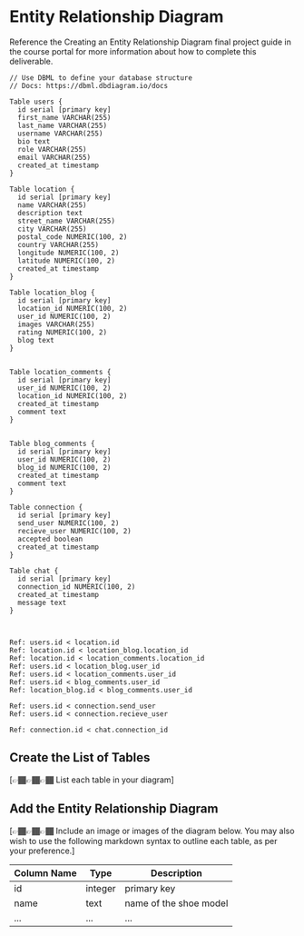 # Entity Relationship Diagram

Reference the Creating an Entity Relationship Diagram final project guide in the course portal for more information about how to complete this deliverable.

```
// Use DBML to define your database structure
// Docs: https://dbml.dbdiagram.io/docs

Table users {
  id serial [primary key]
  first_name VARCHAR(255)
  last_name VARCHAR(255)
  username VARCHAR(255)
  bio text
  role VARCHAR(255)
  email VARCHAR(255)
  created_at timestamp
}

Table location {
  id serial [primary key]
  name VARCHAR(255)
  description text
  street_name VARCHAR(255)
  city VARCHAR(255)
  postal_code NUMERIC(100, 2)
  country VARCHAR(255)
  longitude NUMERIC(100, 2)  
  latitude NUMERIC(100, 2) 
  created_at timestamp
}

Table location_blog {
  id serial [primary key]
  location_id NUMERIC(100, 2)  
  user_id NUMERIC(100, 2)
  images VARCHAR(255)
  rating NUMERIC(100, 2)
  blog text
}


Table location_comments {
  id serial [primary key]
  user_id NUMERIC(100, 2)
  location_id NUMERIC(100, 2)
  created_at timestamp
  comment text
}


Table blog_comments {
  id serial [primary key]
  user_id NUMERIC(100, 2)
  blog_id NUMERIC(100, 2)
  created_at timestamp
  comment text
}

Table connection {
  id serial [primary key]
  send_user NUMERIC(100, 2)
  recieve_user NUMERIC(100, 2)
  accepted boolean
  created_at timestamp
}

Table chat {
  id serial [primary key]
  connection_id NUMERIC(100, 2)
  created_at timestamp
  message text
}



Ref: users.id < location.id
Ref: location.id < location_blog.location_id
Ref: location.id < location_comments.location_id
Ref: users.id < location_blog.user_id
Ref: users.id < location_comments.user_id
Ref: users.id < blog_comments.user_id
Ref: location_blog.id < blog_comments.user_id

Ref: users.id < connection.send_user
Ref: users.id < connection.recieve_user

Ref: connection.id < chat.connection_id 

```
## Create the List of Tables

[👉🏾👉🏾👉🏾 List each table in your diagram]

## Add the Entity Relationship Diagram

[👉🏾👉🏾👉🏾 Include an image or images of the diagram below. You may also wish to use the following markdown syntax to outline each table, as per your preference.]

| Column Name | Type | Description |
|-------------|------|-------------|
| id | integer | primary key |
| name | text | name of the shoe model |
| ... | ... | ... |
